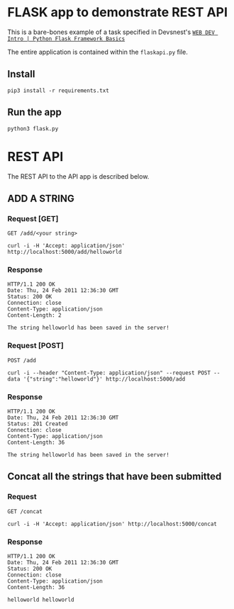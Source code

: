 FLASK app to demonstrate REST API
==============================

This is a bare-bones example of a task specified in Devsnest's [`WEB DEV Intro | Python Flask Framework Basics`](https://www.youtube.com/watch?v=uK7pKciYRis&ab_channel=Devsnest)

The entire application is contained within the `flaskapi.py` file.


## Install
`pip3 install -r requirements.txt`

## Run the app
`python3 flask.py`

# REST API

The REST API to the API app is described below.

## ADD A STRING

### Request [GET]

`GET /add/<your string>`

    curl -i -H 'Accept: application/json' http://localhost:5000/add/helloworld

### Response

    HTTP/1.1 200 OK
    Date: Thu, 24 Feb 2011 12:36:30 GMT
    Status: 200 OK
    Connection: close
    Content-Type: application/json
    Content-Length: 2

    The string helloworld has been saved in the server!

### Request [POST]

`POST /add`
    
    curl -i --header "Content-Type: application/json" --request POST --data '{"string":"helloworld"}' http://localhost:5000/add

### Response

    HTTP/1.1 200 OK
    Date: Thu, 24 Feb 2011 12:36:30 GMT
    Status: 201 Created
    Connection: close
    Content-Type: application/json
    Content-Length: 36

    The string helloworld has been saved in the server!

## Concat all the strings that have been submitted

### Request

`GET /concat`

    curl -i -H 'Accept: application/json' http://localhost:5000/concat

### Response

    HTTP/1.1 200 OK
    Date: Thu, 24 Feb 2011 12:36:30 GMT
    Status: 200 OK
    Connection: close
    Content-Type: application/json
    Content-Length: 36

    helloworld helloworld